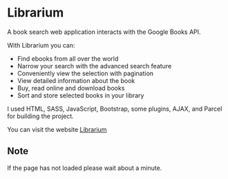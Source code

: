 # Librarium
A book search web application interacts with the Google Books API.

With Librarium you can:
- Find ebooks from all over the world
- Narrow your search with the advanced search feature
- Сonveniently view the selection with pagination
- View detailed information about the book
- Buy, read online and download books
- Sort and store selected books in your library

I used HTML, SASS, JavaScript, Bootstrap, some plugins, AJAX, and Parcel for building the project. 

You can visit the website [Librarium](https://julia-arseniuk.github.io/librarium/)

## Note
If the page has not loaded please wait about a minute.
